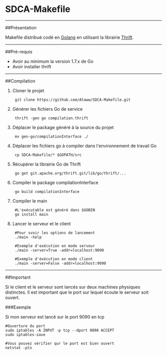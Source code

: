 # SDCA-Makefile

----

##Présentation

Makefile distribué codé en [Golang](www.golang.org) en utilisant la librairie [Thrift](www.http://thrift.apache.org/).

----

##Pré-requis

* Avoir au minimum la version 1.7.x de Go
* Avoir installer thrift

----

##Compilation

1. Cloner le projet

		git clone https://github.com/Ataww/SDCA-Makefile.git
	
2. Générer les fichiers Go de service

		thrift -gen go compilation.thrift

3. Déplacer le package généré à la source du projet

		mv gen-go/compilationInterface ./

4. Déplacer les fichiers go à compiler dans l'environnement de travail Go

		cp SDCA-Makefile/* $GOPATH/src

5. Récupérer la librairie Go de Thrift

		go get git.apache.org/thrift.git/lib/go/thrift/...

6. Compiler le package compilationInterface

		go build compilationInterface

7. Compiler le main

		#L'exécutable est généré dans $GOBIN
		go install main

8. Lancer le serveur et le client

		#Pour svoir les options de lancement
		./main -help
		
		#Exemple d'exécution en mode serveur
		./main -server=True -addr=localhost:9090
		
		#Exemple d'éxécution en mode client
		./main -server=False -addr=localhost:9090

----

##Important

Si le client et le serveur sont lancés sur deux machines physiques distinctes. Il est important que le port sur lequel écoute le serveur soit ouvert.

###Exemple

Si mon serveur est lancé sur le port 9090 en tcp

	#Ouverture du port
	sudo iptables -A INPUT -p tcp --dport 9090 ACCEPT
	sudo iptables-save
	
	#Vous pouvez vérifier qur le port est bien ouvert
	netstat -pln